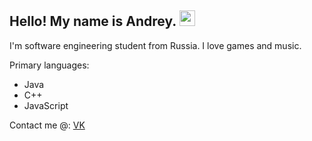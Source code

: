 ## Hello! My name is Andrey. <img src="https://media.giphy.com/media/hvRJCLFzcasrR4ia7z/giphy.gif" width="25px">
I'm software engineering student from Russia. I love games and music.

Primary languages:
- Java
- C++
- JavaScript

Contact me @:
<a href="https://vk.com/etoshapovalov">VK</a>
<!---
etoshapovalov/etoshapovalov is a ✨ special ✨ repository because its `README.md` (this file) appears on your GitHub profile.
You can click the Preview link to take a look at your changes.
--->
